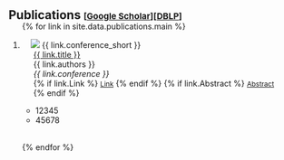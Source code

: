 <h1 id="publications"></h1>

<h2 style="margin: 60px 0px -15px;">Publications <temp style="font-size:15px;">[</temp><a href="https://scholar.google.com/citations?user=Uf9GqRsAAAAJ" target="_blank" style="font-size:15px;">Google Scholar</a><temp style="font-size:15px;">]</temp><temp style="font-size:15px;">[</temp><a href="https://dblp.uni-trier.de/pid/12/10033-1.html" target="_blank" style="font-size:15px;">DBLP</a><temp style="font-size:15px;">]</temp></h2>


<div class="publications">
<ol class="bibliography">

{% for link in site.data.publications.main %}

<li>
<div class="pub-row">
  <div class="col-sm-3 abbr" style="position: relative;padding-right: 15px;padding-left: 15px;">
    <img src="{{ link.image }}" class="teaser img-fluid z-depth-1" style="width=100;height=40%">
            <abbr class="badge">{{ link.conference_short }}</abbr>
  </div>
  <div class="col-sm-9" style="position: relative;padding-right: 15px;padding-left: 20px;">
      <div class="title"><a href="{{ link.Link }}">{{ link.title }}</a></div>
      <div class="author">{{ link.authors }}</div>
      <div class="periodical"><em>{{ link.conference }}</em>
      </div>
    <div class="links">
      {% if link.Link %} 
      <a href="{{ link.Link }}" class="btn btn-sm z-depth-0" role="button" target="_blank" style="font-size:12px;">Link</a>
      {% endif %}
    {% if link.Abstract %} 
    <a href="javascript:void(0);" class="btn btn-sm z-depth-0 abstract-btn" style="font-size:12px;" data-target="abstract-content-{{ forloop.index }}">Abstract</a>
    <div id="abstract-content-{{ forloop.index }}" class="abstract-content" style="display: none;">
      {{ link.Abstract }}
    </div>
    {% endif %}
    </div>
  </div>
</div>
</li>

- 12345
- 45678

<br>

{% endfor %}

</ol>
</div>

<script>
$(document).ready(function () {
  var abstractButtons = document.querySelectorAll('.abstract-btn');

  abstractButtons.forEach(function (button) {
    button.addEventListener('click', function () {
      var targetId = this.getAttribute('data-target');
      var targetElement = document.getElementById(targetId);
      if (targetElement.style.display === 'none') {
        targetElement.style.display = 'block';
      } else {
        targetElement.style.display = 'none';
      }
    });
  });
});
</script>
